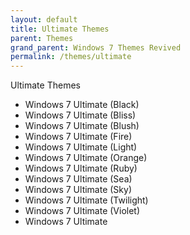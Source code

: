 ```yaml
---
layout: default
title: Ultimate Themes
parent: Themes
grand_parent: Windows 7 Themes Revived
permalink: /themes/ultimate
---
```


Ultimate Themes

- Windows 7 Ultimate (Black)
- Windows 7 Ultimate (Bliss)
- Windows 7 Ultimate (Blush)
- Windows 7 Ultimate (Fire)
- Windows 7 Ultimate (Light)
- Windows 7 Ultimate (Orange)
- Windows 7 Ultimate (Ruby)
- Windows 7 Ultimate (Sea)
- Windows 7 Ultimate (Sky)
- Windows 7 Ultimate (Twilight)
- Windows 7 Ultimate (Violet)
- Windows 7 Ultimate
